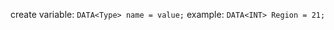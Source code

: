 <!-- how to programming to BLanguage -->
create variable:
```DATA<Type> name = value;```
example:
```DATA<INT> Region = 21;```